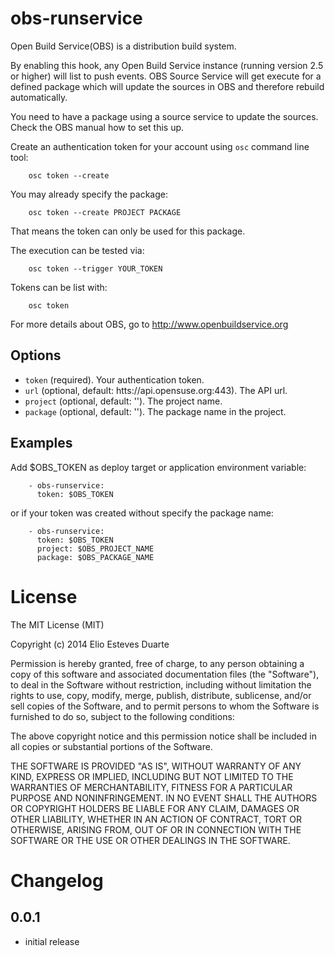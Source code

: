 # obs-runservice

Open Build Service(OBS) is a distribution build system.

By enabling this hook, any Open Build Service instance (running version 2.5 or higher) will list
to push events. OBS Source Service will get execute for a defined package which will update
the sources in OBS and therefore rebuild automatically.

You need to have a package using a source service to update the sources.
Check the OBS manual how to set this up.

Create an authentication token for your account using `osc` command line tool:

```
    osc token --create
```

You may already specify the package:

```
    osc token --create PROJECT PACKAGE
```

That means the token can only be used for this package.

The execution can be tested via:

```
    osc token --trigger YOUR_TOKEN
```

Tokens can be list with:

```
    osc token
```

For more details about OBS, go to http://www.openbuildservice.org

## Options

* `token` (required). Your authentication token.
* `url` (optional, default: htts://api.opensuse.org:443). The API url.
* `project` (optional, default: ''). The project name.
* `package` (optional, default: ''). The package name in the project.

## Examples

Add $OBS_TOKEN as deploy target or application environment variable:

```
    - obs-runservice:
      token: $OBS_TOKEN
```

or if your token was created without specify the package name:

```
    - obs-runservice:
      token: $OBS_TOKEN
      project: $OBS_PROJECT_NAME
      package: $OBS_PACKAGE_NAME
```

# License

The MIT License (MIT)

Copyright (c) 2014 Elio Esteves Duarte

Permission is hereby granted, free of charge, to any person obtaining a copy of
this software and associated documentation files (the "Software"), to deal in
the Software without restriction, including without limitation the rights to
use, copy, modify, merge, publish, distribute, sublicense, and/or sell copies of
the Software, and to permit persons to whom the Software is furnished to do so,
subject to the following conditions:

The above copyright notice and this permission notice shall be included in all
copies or substantial portions of the Software.

THE SOFTWARE IS PROVIDED "AS IS", WITHOUT WARRANTY OF ANY KIND, EXPRESS OR
IMPLIED, INCLUDING BUT NOT LIMITED TO THE WARRANTIES OF MERCHANTABILITY, FITNESS
FOR A PARTICULAR PURPOSE AND NONINFRINGEMENT. IN NO EVENT SHALL THE AUTHORS OR
COPYRIGHT HOLDERS BE LIABLE FOR ANY CLAIM, DAMAGES OR OTHER LIABILITY, WHETHER
IN AN ACTION OF CONTRACT, TORT OR OTHERWISE, ARISING FROM, OUT OF OR IN
CONNECTION WITH THE SOFTWARE OR THE USE OR OTHER DEALINGS IN THE SOFTWARE.

# Changelog

## 0.0.1
- initial release
